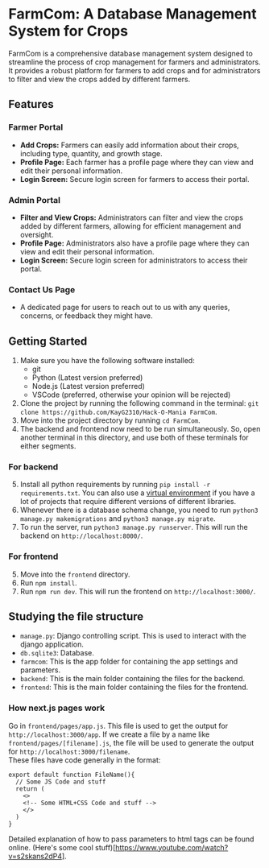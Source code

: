 # FarmCom: A Database Management System for Crops

FarmCom is a comprehensive database management system designed to streamline the process of crop management for farmers and administrators. It provides a robust platform for farmers to add crops and for administrators to filter and view the crops added by different farmers.

## Features

### Farmer Portal
- **Add Crops:** Farmers can easily add information about their crops, including type, quantity, and growth stage.
- **Profile Page:** Each farmer has a profile page where they can view and edit their personal information.
- **Login Screen:** Secure login screen for farmers to access their portal.

### Admin Portal
- **Filter and View Crops:** Administrators can filter and view the crops added by different farmers, allowing for efficient management and oversight.
- **Profile Page:** Administrators also have a profile page where they can view and edit their personal information.
- **Login Screen:** Secure login screen for administrators to access their portal.

### Contact Us Page
- A dedicated page for users to reach out to us with any queries, concerns, or feedback they might have.


## Getting Started
1. Make sure you have the following software installed:
    - git
    - Python (Latest version preferred)
    - Node.js (Latest version preferred)
    - VSCode (preferred, otherwise your opinion will be rejected)
2. Clone the project by running the following command in the terminal: `git clone https://github.com/KayG2310/Hack-O-Mania FarmCom`.
3. Move into the project directory by running `cd FarmCom`.
4. The backend and frontend now need to be run simultaneously. So, open another terminal in this directory, and use both of these terminals for either segments.

### For backend
5. Install all python requirements by running `pip install -r requirements.txt`. You can also use a [virtual environment](https://docs.python.org/3/library/venv.html) if you have a lot of projects that require different versions of different libraries.
6. Whenever there is a database schema change, you need to run `python3 manage.py makemigrations` and `python3 manage.py migrate`.
7. To run the server, run `python3 manage.py runserver`. This will run the backend on `http://localhost:8000/`.

### For frontend
5. Move into the `frontend` directory.
6. Run `npm install`.
7. Run `npm run dev`. This will run the frontend on `http://localhost:3000/`.

## Studying the file structure
- `manage.py`: Django controlling script. This is used to interact with the django application.
- `db.sqlite3`: Database.
- `farmcom`: This is the app folder for containing the app settings and parameters.
- `backend`: This is the main folder containing the files for the backend.
- `frontend`: This is the main folder containing the files for the frontend.




### How next.js pages work
Go in `frontend/pages/app.js`. This file is used to get the output for `http://localhost:3000/app`. If we create a file by a name like `frontend/pages/[filename].js`, the file will be used to generate the output for `http://localhost:3000/filename`.  
These files have code generally in the format:  
```
export default function FileName(){
  // Some JS Code and stuff
  return (
    <>
    <!-- Some HTML+CSS Code and stuff -->
    </>
  )
}
```
Detailed explanation of how to pass parameters to html tags can be found online. (Here's some cool stuff)[https://www.youtube.com/watch?v=s2skans2dP4].